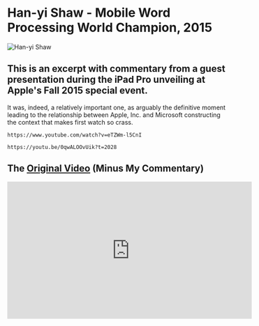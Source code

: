 # Han-yi Shaw - Mobile Word Processing World Champion, 2015

![Han-yi Shaw](C:\Users\ihadt\OneDrive\Desktop\116841320-74efff00-ab9e-11eb-8f64-afdbaf247b8e.png)

## This is an excerpt with commentary from a guest presentation during the iPad Pro unveiling at Apple's Fall 2015 special event.

It was, indeed, a relatively important one, as arguably the definitive moment leading to the relationship between Apple, Inc. and Microsoft constructing the context that makes first watch so crass.

`https://www.youtube.com/watch?v=eTZWm-l5CnI`

`https://youtu.be/0qwALOOvUik?t=2028`



## The [Original Video](https://youtu.be/0qwALOOvUik?t=2028) (Minus My Commentary)

<iframe width="560" height="315" src="https://www.youtube.com/embed/0qwALOOvUik?controls=0&amp;start=2028" title="YouTube video player" frameborder="0" allow="accelerometer; autoplay; clipboard-write; encrypted-media; gyroscope; picture-in-picture" allowfullscreen></iframe>